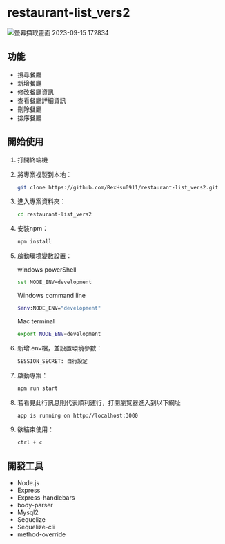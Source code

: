 # restaurant-list_vers2
![螢幕擷取畫面 2023-09-15 172834](https://github.com/RexHsu0911/restaurant-list_vers2/assets/141574303/3e30e3bf-8aa6-4c69-a78a-36838245a22a)
## 功能
- 搜尋餐廳
- 新增餐廳
- 修改餐廳資訊
- 查看餐廳詳細資訊
- 刪除餐廳
- 排序餐廳


## 開始使用
1. 打開終端機
2. 將專案複製到本地：

   ```bash
   git clone https://github.com/RexHsu0911/restaurant-list_vers2.git
   ```
   
3. 進入專案資料夾：

   ```bash
   cd restaurant-list_vers2
   ```

4. 安裝npm：

   ```bash
   npm install
   ```

5. 啟動環境變數設置：
   
   windows powerShell
   ```bash
   set NODE_ENV=development
   ```
   Windows command line
   ```bash
   $env:NODE_ENV="development"
   ```
   Mac terminal
   ```bash
   export NODE_ENV=development
   ```

6. 新增.env檔，並設置環境參數：
   
    ```bash
   SESSION_SECRET: 自行設定
   ```

7. 啟動專案：

   ```bash
   npm run start
   ```
   
8. 若看見此行訊息則代表順利運行，打開瀏覽器進入到以下網址

   ```bash
   app is running on http://localhost:3000
   ```

9. 欲結束使用：

   ```bash
   ctrl + c
   ```

## 開發工具
- Node.js
- Express
- Express-handlebars
- body-parser
- Mysql2
- Sequelize
- Sequelize-cli
- method-override
